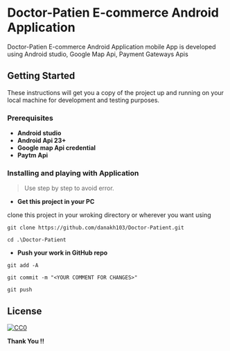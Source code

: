 
# Doctor-Patien E-commerce Android Application

Doctor-Patien E-commerce Android Application mobile App is developed using Android studio, Google Map Api, Payment Gateways Apis


## Getting Started

These instructions will get you a copy of the project up and running on your local machine for development and testing purposes.

### Prerequisites

* **Android studio**
* **Android Api 23+**
* **Google map Api credential**
* **Paytm Api**


### Installing and playing with Application

>Use step by step to avoid error.

* **Get this project in your PC**

 clone this project in your wroking directory or wherever you want using

```
git clone https://github.com/danakh103/Doctor-Patient.git

cd .\Doctor-Patient
```

* **Push your work in GitHub repo**

```
git add -A

git commit -m "<YOUR COMMENT FOR CHANGES>"

git push
```

## License

[![CC0](https://upload.wikimedia.org/wikipedia/commons/thumb/0/0b/License_icon-mit-2.svg/156px-License_icon-mit-2.svg.png)](LICENSE)

**Thank You !!**
